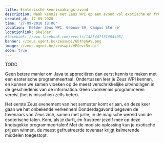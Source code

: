 ```yaml
---
title: Esoterische kennismakings-avond
description: Maak kennis met Zeus WPI op een avond vol exotische en frustrerende programmeertalen
created_at: 17-09-2020
time: '27-09-2018 18:00'
location: 'Kelder Zeus WPI, Gebouw S9, Campus Sterre'
locationlink: $kelder
#facebook: //www.facebook.com/events/1483447151684405/
banner: //zeus.ugent.be/zeuswpi/6DthpGAV.png
image: //zeus.ugent.be/zeuswpi/VPQevc5x.gif
soon: true
---
```


TODO

Geen betere manier om Java te appreciëren dan eerst kennis te maken met een esoterische programmeertaal. Ondertussen leer je Zeus WPI kennen, en kunnen we samen vloeken op de meest verschrikkelijke uitvindingen in de geschiedenis van de informatica. Geen voorkennis programmeren vereist (het is misschien zelfs beter).

Het eerste Zeus evenement van het semester komt er aan, en deze keer gaan we het onbekende verkennen! Donderdagavond begeven de tovenaars van Zeus zich, samen met jullie, in de magische wereld van de esoterische talen. Kom, als je durft, en frustreer jezelf mee op deze knotsgekke programmeertalen! Met de mooiste oplossing kun je exotische prijzen winnen, de meest gefrustreerde tovenaar krijgt kalmerende middelen toegestopt.

